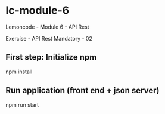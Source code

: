 # lc-module-6

Lemoncode - Module 6 - API Rest

Exercise - API Rest Mandatory - 02

## First step: Initialize npm
npm install

## Run application (front end + json server)
npm run start
